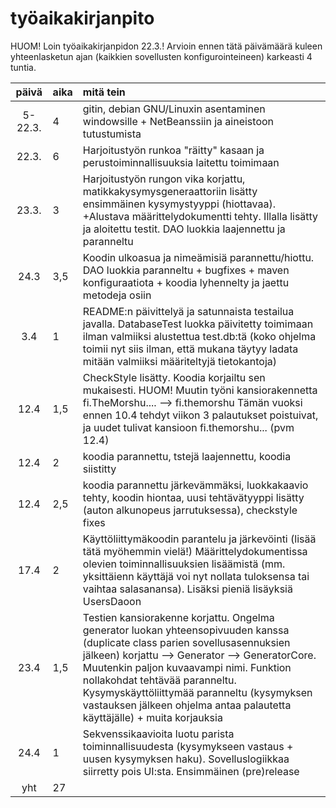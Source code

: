 # työaikakirjanpito

HUOM! Loin työaikakirjanpidon 22.3.! Arvioin ennen tätä päivämäärä
kuleen yhteenlasketun ajan (kaikkien sovellusten konfigurointeineen) karkeasti 4 tuntia.



| päivä  | aika | mitä tein  |
| :-----:|:-----| :-----|
| 5-22.3.| 4   | gitin, debian GNU/Linuxin asentaminen windowsille + NetBeanssiin ja aineistoon tutustumista|
| 22.3.  | 6    | Harjoitustyön runkoa "räitty" kasaan ja perustoiminnallisuuksia laitettu toimimaan |
| 23.3.  | 3  | Harjoitustyön rungon vika korjattu, matikkakysymysgeneraattoriin lisätty ensimmäinen kysymystyyppi (hiottavaa). +Alustava määrittelydokumentti tehty. Illalla lisätty ja aloitettu testit. DAO luokkia laajennettu ja paranneltu |
| 24.3   | 3,5  | Koodin ulkoasua ja nimeämisiä parannettu/hiottu. DAO luokkia paranneltu + bugfixes + maven konfiguraatiota + koodia lyhennelty ja jaettu metodeja osiin| 
| 3.4    | 1   | README:n päivittelyä ja satunnaista testailua javalla. DatabaseTest luokka päivitetty toimimaan ilman valmiiksi alustettua test.db:tä (koko ohjelma toimii nyt siis ilman, että mukana täytyy ladata mitään valmiiksi määriteltyjä tietokantoja)  | 
| 12.4    | 1,5  | CheckStyle lisätty. Koodia korjailtu sen mukaisesti.  HUOM! Muutin työni kansiorakennetta fi.TheMorshu.... --> fi.themorshu Tämän vuoksi ennen 10.4 tehdyt viikon 3 palautukset poistuivat, ja uudet tulivat kansioon fi.themorshu... (pvm 12.4) | 
| 12.4    | 2  | koodia parannettu, tstejä laajennettu, koodia siistitty  | 
| 12.4    | 2,5  | koodia parannettu järkevämmäksi, luokkakaavio tehty, koodin hiontaa, uusi tehtävätyyppi lisätty (auton alkunopeus jarrutuksessa), checkstyle fixes | 
| 17.4   | 2  | Käyttöliittymäkoodin parantelu ja järkevöinti (lisää tätä myöhemmin vielä!) Määrittelydokumentissa olevien toiminnallisuuksien lisäämistä (mm. yksittäienn käyttäjä voi nyt nollata tuloksensa tai vaihtaa salasanansa). Lisäksi pieniä lisäyksiä UsersDaoon  | 
| 23.4    | 1,5  | Testien kansiorakenne korjattu. Ongelma generator luokan yhteensopivuuden kanssa (duplicate class parien sovellusasennuksien jälkeen) korjattu --> Generator --> GeneratorCore. Muutenkin paljon kuvaavampi nimi. Funktion nollakohdat tehtävää paranneltu. Kysymyskäyttöliittymää paranneltu (kysymyksen vastauksen jälkeen ohjelma antaa palautetta käyttäjälle) + muita korjauksia | 
| 24.4   | 1  | Sekvenssikaavioita luotu parista toiminnallisuudesta (kysymykseen vastaus + uusen kysymyksen haku). Sovelluslogiikkaa siirretty pois UI:sta. Ensimmäinen (pre)release  | 
| yht    | 27  |   | 
